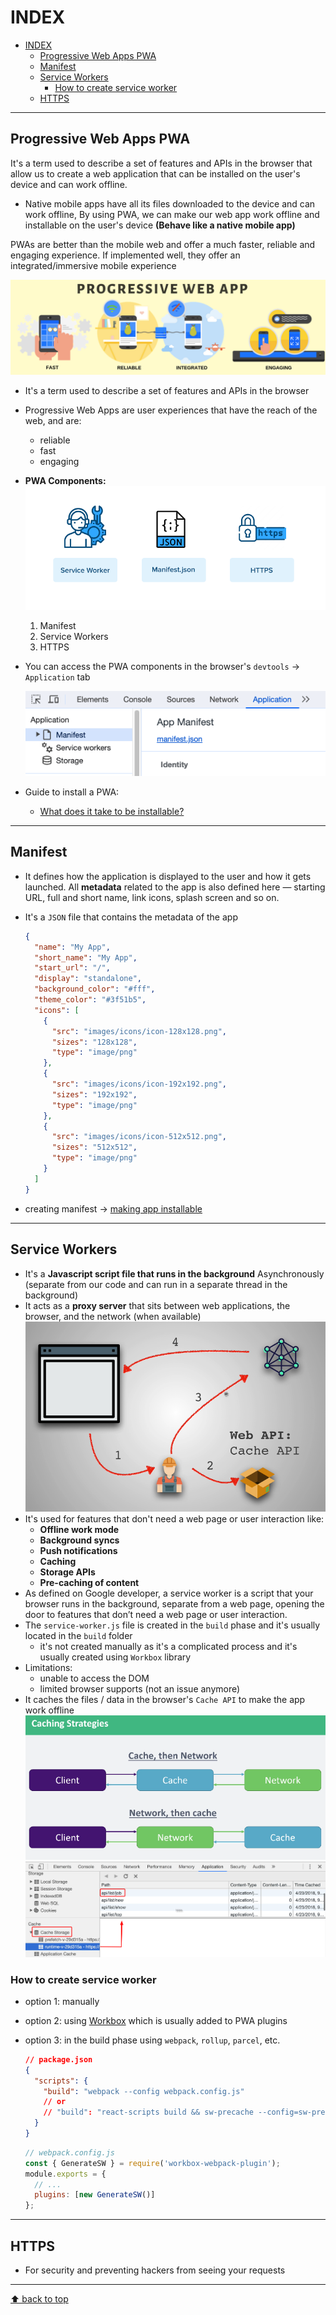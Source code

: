 # INDEX

- [INDEX](#index)
  - [Progressive Web Apps PWA](#progressive-web-apps-pwa)
  - [Manifest](#manifest)
  - [Service Workers](#service-workers)
    - [How to create service worker](#how-to-create-service-worker)
  - [HTTPS](#https)

---

## Progressive Web Apps PWA

It's a term used to describe a set of features and APIs in the browser that allow us to create a web application that can be installed on the user's device and can work offline.

- Native mobile apps have all its files downloaded to the device and can work offline, By using PWA, we can make our web app work offline and installable on the user's device **(Behave like a native mobile app)**

PWAs are better than the mobile web and offer a much faster, reliable and engaging experience. If implemented well, they offer an integrated/immersive mobile experience

![pwa](./img/pwa.png)

- It's a term used to describe a set of features and APIs in the browser
- Progressive Web Apps are user experiences that have the reach of the web, and are:

  - reliable
  - fast
  - engaging

- **PWA Components:**
  ![pwa](./img/pwa2.png)

  1. Manifest
  2. Service Workers
  3. HTTPS

- You can access the PWA components in the browser's `devtools` -> `Application` tab

  ![pwa](./img/pwa3.png)

- Guide to install a PWA:
  - [What does it take to be installable?](https://web.dev/install-criteria/)

---

## Manifest

- It defines how the application is displayed to the user and how it gets launched. All **metadata** related to the app is also defined here — starting URL, full and short name, link icons, splash screen and so on.
- It's a `JSON` file that contains the metadata of the app

  ```json
  {
    "name": "My App",
    "short_name": "My App",
    "start_url": "/",
    "display": "standalone",
    "background_color": "#fff",
    "theme_color": "#3f51b5",
    "icons": [
      {
        "src": "images/icons/icon-128x128.png",
        "sizes": "128x128",
        "type": "image/png"
      },
      {
        "src": "images/icons/icon-192x192.png",
        "sizes": "192x192",
        "type": "image/png"
      },
      {
        "src": "images/icons/icon-512x512.png",
        "sizes": "512x512",
        "type": "image/png"
      }
    ]
  }
  ```

- creating manifest -> [making app installable](https://web.dev/install-criteria/)

---

## Service Workers

- It's a **Javascript script file that runs in the background** Asynchronously (separate from our code and can run in a separate thread in the background)
- It acts as a **proxy server** that sits between web applications, the browser, and the network (when available)
  ![service worker](./img/serviceworker.png)
- It's used for features that don't need a web page or user interaction like:
  - **Offline work mode**
  - **Background syncs**
  - **Push notifications**
  - **Caching**
  - **Storage APIs**
  - **Pre-caching of content**
- As defined on Google developer, a service worker is a script that your browser runs in the background, separate from a web page, opening the door to features that don’t need a web page or user interaction.
- The `service-worker.js` file is created in the `build` phase and it's usually located in the `build` folder
  - it's not created manually as it's a complicated process and it's usually created using `Workbox` library
- Limitations:
  - unable to access the DOM
  - limited browser supports (not an issue anymore)
- It caches the files / data in the browser's `Cache API` to make the app work offline
  ![caching](./img/caching.png)
  ![caching](./img/caching-1.png)

### How to create service worker

- option 1: manually
- option 2: using [Workbox](https://developer.chrome.com/docs/workbox/) which is usually added to PWA plugins
- option 3: in the build phase using `webpack`, `rollup`, `parcel`, etc.

  ```json
  // package.json
  {
    "scripts": {
      "build": "webpack --config webpack.config.js"
      // or
      // "build": "react-scripts build && sw-precache --config=sw-precache-config.js"
    }
  }
  ```

  ```js
  // webpack.config.js
  const { GenerateSW } = require('workbox-webpack-plugin');
  module.exports = {
    // ...
    plugins: [new GenerateSW()]
  };
  ```

---

## HTTPS

- For security and preventing hackers from seeing your requests

---

[⬆ back to top](#index)
